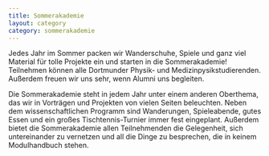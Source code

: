 ```yaml
---
title: Sommerakademie
layout: category
category: sommerakademie
---
```


Jedes Jahr im Sommer packen wir Wanderschuhe, Spiele und ganz viel Material für tolle Projekte ein und starten in die Sommerakademie! Teilnehmen können alle Dortmunder Physik- und Medizinpysikstudierenden. Außerdem freuen wir uns sehr, wenn Alumni uns begleiten. 

Die Sommerakademie steht in jedem Jahr unter einem anderen Oberthema, das wir in Vorträgen und Projekten von vielen Seiten beleuchten.
Neben dem wissenschaftlichen Programm sind Wanderungen, Spieleabende, gutes Essen und ein großes Tischtennis-Turnier immer fest eingeplant.
Außerdem bietet die Sommerakademie allen Teilnehmenden die Gelegenheit, sich untereinander zu vernetzen und all die Dinge zu besprechen, die in keinem Modulhandbuch stehen.

